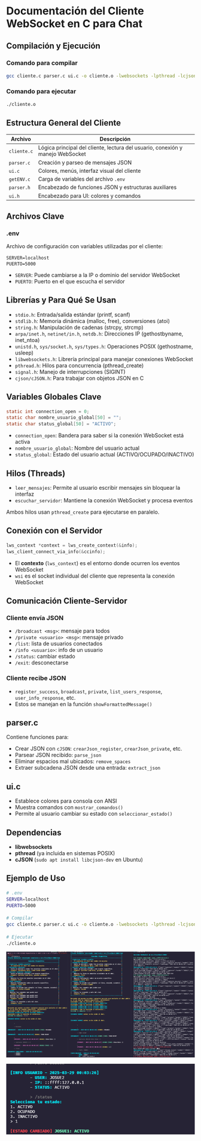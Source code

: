 # Documentación del Cliente WebSocket en C para Chat

## Compilación y Ejecución

### Comando para compilar

```bash
gcc cliente.c parser.c ui.c -o cliente.o -lwebsockets -lpthread -lcjson
```

### Comando para ejecutar

```bash
./cliente.o
```

## Estructura General del Cliente

| Archivo         | Descripción                                                                 |
|----------------|------------------------------------------------------------------------------|
| `cliente.c`    | Lógica principal del cliente, lectura del usuario, conexión y manejo WebSocket |
| `parser.c`     | Creación y parseo de mensajes JSON                                            |
| `ui.c`         | Colores, menús, interfaz visual del cliente                                 |
| `getENV.c`     | Carga de variables del archivo `.env`                                        |
| `parser.h`     | Encabezado de funciones JSON y estructuras auxiliares                        |
| `ui.h`         | Encabezado para UI: colores y comandos                                        |

## Archivos Clave

### .env

Archivo de configuración con variables utilizadas por el cliente:

```env
SERVER=localhost
PUERTO=5000
```

- `SERVER`: Puede cambiarse a la IP o dominio del servidor WebSocket
- `PUERTO`: Puerto en el que escucha el servidor

## Librerías y Para Qué Se Usan

- `stdio.h`: Entrada/salida estándar (printf, scanf)
- `stdlib.h`: Memoria dinámica (malloc, free), conversiones (atoi)
- `string.h`: Manipulación de cadenas (strcpy, strcmp)
- `arpa/inet.h`, `netinet/in.h`, `netdb.h`: Direcciones IP (gethostbyname, inet_ntoa)
- `unistd.h`, `sys/socket.h`, `sys/types.h`: Operaciones POSIX (gethostname, usleep)
- `libwebsockets.h`: Librería principal para manejar conexiones WebSocket
- `pthread.h`: Hilos para concurrencia (pthread_create)
- `signal.h`: Manejo de interrupciones (SIGINT)
- `cjson/cJSON.h`: Para trabajar con objetos JSON en C

## Variables Globales Clave

```c
static int connection_open = 0;
static char nombre_usuario_global[50] = "";
static char status_global[50] = "ACTIVO";
```

- `connection_open`: Bandera para saber si la conexión WebSocket está activa
- `nombre_usuario_global`: Nombre del usuario actual
- `status_global`: Estado del usuario actual (ACTIVO/OCUPADO/INACTIVO)

## Hilos (Threads)

- `leer_mensajes`: Permite al usuario escribir mensajes sin bloquear la interfaz
- `escuchar_servidor`: Mantiene la conexión WebSocket y procesa eventos

Ambos hilos usan `pthread_create` para ejecutarse en paralelo.

## Conexión con el Servidor

```c
lws_context *context = lws_create_context(&info);
lws_client_connect_via_info(&ccinfo);
```

- El **contexto** (`lws_context`) es el entorno donde ocurren los eventos WebSocket
- `wsi` es el socket individual del cliente que representa la conexión WebSocket

## Comunicación Cliente-Servidor

### Cliente envía JSON

- `/broadcast <msg>`: mensaje para todos
- `/private <usuario> <msg>`: mensaje privado
- `/list`: lista de usuarios conectados
- `/info <usuario>`: info de un usuario
- `/status`: cambiar estado
- `/exit`: desconectarse

### Cliente recibe JSON

- `register_success`, `broadcast`, `private`, `list_users_response`, `user_info_response`, etc.
- Estos se manejan en la función `showFormattedMessage()`

## parser.c

Contiene funciones para:

- Crear JSON con `cJSON`: `crearJson_register`, `crearJson_private`, etc.
- Parsear JSON recibido: `parse_json`
- Eliminar espacios mal ubicados: `remove_spaces`
- Extraer subcadena JSON desde una entrada: `extract_json`

## ui.c

- Establece colores para consola con ANSI
- Muestra comandos con `mostrar_comandos()`
- Permite al usuario cambiar su estado con `seleccionar_estado()`

## Dependencias

- **libwebsockets**
- **pthread** (ya incluida en sistemas POSIX)
- **cJSON** (`sudo apt install libcjson-dev` en Ubuntu)

## Ejemplo de Uso

```bash
# .env
SERVER=localhost
PUERTO=5000

# Compilar
gcc cliente.c parser.c ui.c -o cliente.o -lwebsockets -lpthread -lcjson

# Ejecutar
./cliente.o
```

![alt text](image-9.png)

![alt text](image-10.png)
